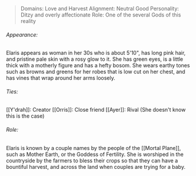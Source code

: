 > Domains: Love and Harvest
> Alignment: Neutral Good
> Personality: Ditzy and overly affectionate
> Role: One of the several Gods of this reality

###### Appearance:
Elaris appears as woman in her 30s who is about 5'10", has long pink hair, and pristine pale skin with a rosy glow to it. She has green eyes, is a little thick with a motherly figure and has a hefty bosom. She wears earthy tones such as browns and greens for her robes that is low cut on her chest, and has vines that wrap around her arms loosely.
###### Ties:
[[Y'drah]]: Creator
[[Orris]]: Close friend
[[Ayer]]: Rival (She doesn't know this is the case)
###### Role:
Elaris is known by a couple names by the people of the [[Mortal Plane]], such as Mother Earth, or the Goddess of Fertility. She is worshiped in the countryside by the farmers to bless their crops so that they can have a bountiful harvest, and across the land when couples are trying for a baby.